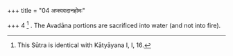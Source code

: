 +++
title = "04 अप्स्ववदानहोमः"

+++
4 [^2] . The Avadāna portions are sacrificed into water (and not into fire).


[^2]:  This Sūtra is identical with Kātyāyana I, I, 16.

